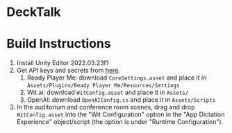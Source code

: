 # DeckTalk

# Build Instructions
1. Install Unity Editor 2022.03.23f1
2. Get API keys and secrets from [here](https://drive.google.com/drive/folders/11T773FhYOmGMZm4D5FnUpOpxjnsAASnU?usp=drive_link).
    1. Ready Player Me: download `CoreSettings.asset` and place it in `Assets/Plugins/Ready Player Me/Resources/Settings`
    2. Wit.ai: download `WitConfig.asset` and place it in `Assets/`
    3. OpenAI: download `OpenAIConfig.cs` and place it in `Assets/Scripts`
3. In the auditorium and conference room scenes, drag and drop `WitConfig.asset` into the "Wit Configuration" option in the "App Dictation Experience" object/script (the option is under "Runtime Configuration").
